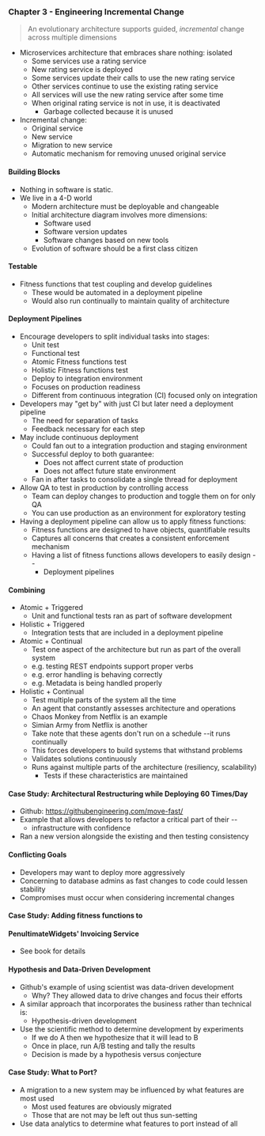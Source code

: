 ### Chapter 3 - Engineering Incremental Change 

> An evolutionary architecture supports guided,	*incremental* change across
> multiple dimensions

- Microservices architecture that embraces share nothing: isolated 
	- Some services use a rating service
	- New rating service is deployed
	- Some services update their calls to use the new rating service
	- Other services continue to use the existing rating service
	- All services will use the new rating service after some time
	- When original rating service is not in use, it is deactivated
		- Garbage collected because it is unused
- Incremental change:
	- Original service
	- New service
	- Migration to new service
	- Automatic mechanism for removing unused original service

#### Building Blocks 
- Nothing in software is static. 
- We live in a 4-D world
	- Modern architecture must be deployable and changeable
	- Initial architecture diagram involves more dimensions:
		- Software used
		- Software version updates
		- Software changes based on new tools 
	- Evolution of software should be a first class citizen

#### Testable
- Fitness functions that test coupling and develop guidelines
	- These would be automated in a deployment pipeline
	- Would also run continually to maintain quality of architecture

#### Deployment Pipelines
- Encourage developers to split individual tasks into stages:
	- Unit test
	- Functional test
	- Atomic Fitness functions test
	- Holistic Fitness functions test
	- Deploy to integration environment
	- Focuses on production readiness
	- Different from continuous integration (CI) focused only on integration
- Developers may "get by" with just CI but later need a deployment pipeline
	- The need for separation of tasks
	- Feedback necessary for each step
- May include continuous deployment
	- Could fan out to a integration production and staging environment 
	- Successful deploy to both guarantee:
		- Does not affect current state of production
		- Does not affect future state environment
	- Fan in after tasks to consolidate a single thread for deployment
- Allow QA to test in production by controlling access
	- Team can deploy changes to production and toggle them on for only QA
	- You can use production as an environment for exploratory testing
- Having a deployment pipeline can allow us to apply fitness functions:
	- Fitness functions are designed to have objects, quantifiable results
	- Captures all concerns that creates a consistent enforcement mechanism
	- Having a list of fitness functions allows developers to easily design --
		- Deployment pipelines

#### Combining 
- Atomic + Triggered
	- Unit and functional tests ran as part of software development
- Holistic + Triggered
	- Integration tests that are included in a deployment pipeline
- Atomic + Continual 
	- Test one aspect of the architecture but run as part of the overall system
	- e.g. testing REST endpoints support proper verbs
	- e.g. error handling is behaving correctly
	- e.g. Metadata is being handled properly
- Holistic + Continual
	- Test multiple parts of the system all the time
	- An agent that constantly assesses architecture and operations
	- Chaos Monkey from Netflix is an example
	- Simian Army from Netflix is another
	- Take note that these agents don't run on a schedule --it runs continually 
	- This forces developers to build systems that withstand problems
	- Validates solutions continuously 
	- Runs against multiple parts of the architecture (resiliency, scalability)
		- Tests if these characteristics are maintained

#### Case Study: Architectural Restructuring while Deploying 60 Times/Day
- Github: https://githubengineering.com/move-fast/ 
- Example that allows developers to refactor a critical part of their --
	- infrastructure with confidence
- Ran a new version alongside the existing and then testing consistency

#### Conflicting Goals
- Developers may want to deploy more aggressively
- Concerning to database admins as fast changes to code could lessen stability
- Compromises must occur when considering incremental changes

#### Case Study: Adding fitness functions to
#### PenultimateWidgets' Invoicing Service 
- See book for details

#### Hypothesis and Data-Driven Development
- Github's example of using scientist was data-driven development
	- Why? They allowed data to drive changes and focus their efforts
- A similar approach that incorporates the business rather than technical is:
	- Hypothesis-driven development
- Use the scientific method to determine development by experiments
	- If we do A then we hypothesize that it will lead to B
	- Once in place, run A/B testing and tally the results
	- Decision is made by a hypothesis versus conjecture

#### Case Study: What to Port?
- A migration to a new system may be influenced by what features are most used
	- Most used features are obviously migrated
	- Those that are not may be left out thus sun-setting
- Use data analytics to determine what features to port instead of all 

